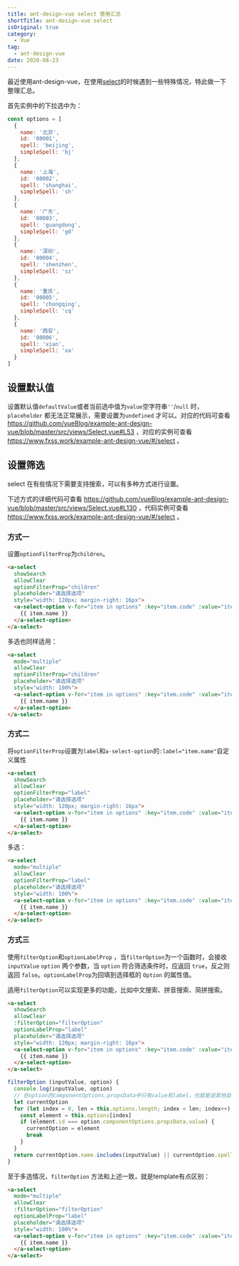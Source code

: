 ```yaml
---
title: ant-design-vue select 使用汇总
shortTitle: ant-design-vue select
isOriginal: true
category:
  - Vue
tag:
  - ant-design-vue
date: 2020-08-23
---
```


最近使用ant-design-vue，在使用[select](https://www.antdv.com/components/select-cn/)的时候遇到一些特殊情况，特此做一下整理汇总。

首先实例中的下拉选中为：

```javascript
const options = [
  {
    name: '北京',
    id: '00001',
    spell: 'beijing',
    simpleSpell: 'bj'
  },
  {
    name: '上海',
    id: '00002',
    spell: 'shanghai',
    simpleSpell: 'sh'
  },
  {
    name: '广东',
    id: '00003',
    spell: 'guangdong',
    simpleSpell: 'gd'
  },
  {
    name: '深圳',
    id: '00004',
    spell: 'shenzhen',
    simpleSpell: 'sz'
  },
  {
    name: '重庆',
    id: '00005',
    spell: 'chongqing',
    simpleSpell: 'cq'
  },
  {
    name: '西安',
    id: '00006',
    spell: 'xian',
    simpleSpell: 'xa'
  }
]
```

## 设置默认值

设置默认值`defaultValue`或者当前选中值为`value`空字符串`''`/`null` 时，`placeholder` 都无法正常展示，需要设置为`undefined` 才可以。对应的代码可查看 <https://github.com/vueBlog/example-ant-design-vue/blob/master/src/views/Select.vue#L53> ，对应的实例可查看 <https://www.fxss.work/example-ant-design-vue/#/select> 。

## 设置筛选

select 在有些情况下需要支持搜索，可以有多种方式进行设置。

下述方式的详细代码可查看 <https://github.com/vueBlog/example-ant-design-vue/blob/master/src/views/Select.vue#L130> ，代码实例可查看 <https://www.fxss.work/example-ant-design-vue/#/select> 。

### 方式一

设置`optionFilterProp`为`children`。

```html
<a-select
  showSearch
  allowClear
  optionFilterProp="children"
  placeholder="请选择选项"
  style="width: 120px; margin-right: 16px">
  <a-select-option v-for="item in options" :key="item.code" :value="item.id">
    {{ item.name }}
  </a-select-option>
</a-select>
```

多选也同样适用：

```html
<a-select
  mode="multiple"
  allowClear
  optionFilterProp="children"
  placeholder="请选择选项"
  style="width: 100%">
  <a-select-option v-for="item in options" :key="item.code" :value="item.id">
    {{ item.name }}
  </a-select-option>
</a-select>
```

### 方式二

将`optionFilterProp`设置为`label`和`a-select-option`的`:label="item.name"`自定义属性

```html
<a-select
  showSearch
  allowClear
  optionFilterProp="label"
  placeholder="请选择选项"
  style="width: 120px; margin-right: 16px">
  <a-select-option v-for="item in options" :key="item.code" :value="item.id" :label="item.name">
    {{ item.name }}
  </a-select-option>
</a-select>
```

多选：

```html
<a-select
  mode="multiple"
  allowClear
  optionFilterProp="label"
  placeholder="请选择选项"
  style="width: 100%">
  <a-select-option v-for="item in options" :key="item.code" :value="item.id" :label="item.name">
    {{ item.name }}
  </a-select-option>
</a-select>
```

### 方式三

使用`filterOption`和`optionLabelProp` ，当`filterOption`为一个函数时，会接收 `inputValue` `option` 两个参数，当 `option` 符合筛选条件时，应返回 `true`，反之则返回 `false`。`optionLabelProp`为回填到选择框的 `Option` 的属性值。

适用`filterOption`可以实现更多的功能，比如中文搜索、拼音搜索、简拼搜索。

```html
<a-select
  showSearch
  allowClear
  :filterOption="filterOption"
  optionLabelProp="label"
  placeholder="请选择选项"
  style="width: 120px; margin-right: 16px">
  <a-select-option v-for="item in options" :key="item.code" :value="item.id" :label="item.name" :spell="item.spell" :simpleSpell="item.simpleSpell">
    {{ item.name }}
  </a-select-option>
</a-select>
```

```javascript
filterOption (inputValue, option) {
  console.log(inputValue, option)
  // 在option的componentOptions.propsData中只有value和label，也就是说其他自定义属性没有接收，所以只能自己去查找
  let currentOption
  for (let index = 0, len = this.options.length; index < len; index++) {
    const element = this.options[index]
    if (element.id === option.componentOptions.propsData.value) {
      currentOption = element
      break
    }
  }
  return currentOption.name.includes(inputValue) || currentOption.spell.includes(inputValue) || currentOption.simpleSpell.includes(inputValue)
}
```

至于多选情况，`filterOption` 方法和上述一致，就是template有点区别：

```html
<a-select
  mode="multiple"
  allowClear
  :filterOption="filterOption"
  optionLabelProp="label"
  placeholder="请选择选项"
  style="width: 100%">
  <a-select-option v-for="item in options" :key="item.code" :value="item.id" :label="item.name" :spell="item.spell" :simpleSpell="item.simpleSpell">
    {{ item.name }}
  </a-select-option>
</a-select>
```
